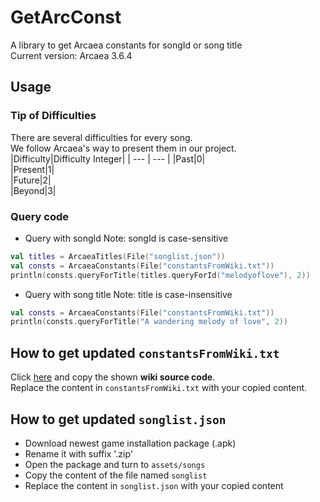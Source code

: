 # GetArcConst
A library to get Arcaea constants for songId or song title   
Current version: Arcaea 3.6.4
## Usage
### Tip of Difficulties
There are several difficulties for every song.   
We follow Arcaea's way to present them in our project.   
|Difficulty|Difficulty Integer|
| --- | --- |
|Past|0|  
|Present|1|  
|Future|2|  
|Beyond|3|  
### Query code
* Query with songId
Note: songId is case-sensitive
```Kotlin
val titles = ArcaeaTitles(File("songlist.json"))
val consts = ArcaeaConstants(File("constantsFromWiki.txt"))
println(consts.queryForTitle(titles.queryForId("melodyoflove"), 2))
```
* Query with song title
Note: title is case-insensitive
```Kotlin
val consts = ArcaeaConstants(File("constantsFromWiki.txt"))
println(consts.queryForTitle("A wandering melody of love", 2))
```
## How to get updated `constantsFromWiki.txt`
Click [here](https://wiki.arcaea.cn/index.php?title=%E5%AE%9A%E6%95%B0%E8%AF%A6%E8%A1%A8&action=edit) and copy the shown **wiki source code**.   
Replace the content in `constantsFromWiki.txt` with your copied content.
## How to get updated `songlist.json`
* Download newest game installation package (.apk)
* Rename it with suffix '.zip'
* Open the package and turn to `assets/songs`
* Copy the content of the file named `songlist`
* Replace the content in `songlist.json` with your copied content
